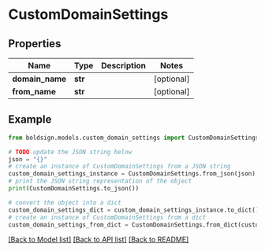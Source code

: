 # CustomDomainSettings


## Properties

Name | Type | Description | Notes
------------ | ------------- | ------------- | -------------
**domain_name** | **str** |  | [optional] 
**from_name** | **str** |  | [optional] 

## Example

```python
from boldsign.models.custom_domain_settings import CustomDomainSettings

# TODO update the JSON string below
json = "{}"
# create an instance of CustomDomainSettings from a JSON string
custom_domain_settings_instance = CustomDomainSettings.from_json(json)
# print the JSON string representation of the object
print(CustomDomainSettings.to_json())

# convert the object into a dict
custom_domain_settings_dict = custom_domain_settings_instance.to_dict()
# create an instance of CustomDomainSettings from a dict
custom_domain_settings_from_dict = CustomDomainSettings.from_dict(custom_domain_settings_dict)
```
[[Back to Model list]](../README.md#documentation-for-models) [[Back to API list]](../README.md#documentation-for-api-endpoints) [[Back to README]](../README.md)


